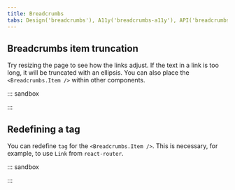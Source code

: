 ```yaml
---
title: Breadcrumbs
tabs: Design('breadcrumbs'), A11y('breadcrumbs-a11y'), API('breadcrumbs-api'), Example('breadcrumbs-code'), Changelog('breadcrumbs-changelog')
---
```


## Breadcrumbs item truncation

Try resizing the page to see how the links adjust. If the text in a link is too long, it will be truncated with an ellipsis. You can also place the `<Breadcrumbs.Item />` within other components.

::: sandbox

<script lang="tsx">
  export Demo from './examples/usage_example.tsx';
</script>

:::

## Redefining a tag

You can redefine `tag` for the `<Breadcrumbs.Item />`. This is necessary, for example, to use `Link` from `react-router`.

::: sandbox

<script lang="tsx">
  export Demo from './examples/redefining_a_tag.tsx';
</script>

:::
